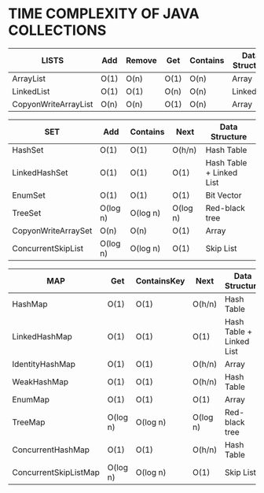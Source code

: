 			
# TIME COMPLEXITY OF JAVA COLLECTIONS

|  **LISTS**| Add  |  Remove | Get | Contains | Data Structure
| -- | -- | -- | -- | -- |-- |
|  ArrayList| O(1) | O(n) | O(1) | O(n)|   Array|
|  LinkedList| O(1) | O(1) | O(n) | O(n)|   LinkedList|
|  CopyonWriteArrayList| O(n) | O(n) | O(1) | O(n)|   Array|

|  **SET**|	  **Add**  |  **Contains**| **Next**| **Data Structure**| 	
| -- | -- | -- | -- | -- |
|  HashSet|   O(1) | O(1) | O(h/n) | Hash Table| 
|  LinkedHashSet| O(1) | O(1) | O(1) | Hash Table + Linked List|
|  EnumSet| O(1) | O(1) | O(1) | Bit Vector| 
|  TreeSet| O(log n) | O(log n) | O(log n) | Red-black tree|   
|  CopyonWriteArraySet| O(n) | O(n) | O(1) | Array |
|  ConcurrentSkipList| O(log n) | O(log n) | O(1) | Skip List|

|  **MAP**|	  **Get**| **ContainsKey**| **Next**| **Data Structure**| 	 
| -- | -- | -- | -- | -- |
|  HashMap|   O(1) | O(1) | O(h/n) | Hash Table| 
|  LinkedHashMap| O(1) | O(1) | O(1) | Hash Table + Linked List|
|  IdentityHashMap| O(1) | O(1) | O(h/n) | Array| 
|  WeakHashMap| O(1) | O(1) | O(h/n) | Hash Table| 
|  EnumMap| O(1) | O(1) | O(1) | Array| 
|  TreeMap| O(log n) | O(log n) | O(log n) | Red-black tree|  
|  ConcurrentHashMap| O(1) | O(1) | O(h/n) | Hash Table|
|  ConcurrentSkipListMap| O(log n) | O(log n) | O(1) | Skip List|  


